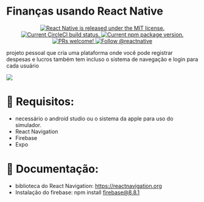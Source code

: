 # Finanças usando React Native 
<p align="center">
  <a href="https://github.com/facebook/react-native/blob/HEAD/LICENSE">
    <img src="https://img.shields.io/badge/license-MIT-blue.svg" alt="React Native is released under the MIT license." />
  </a>
  <a href="https://circleci.com/gh/facebook/react-native">
    <img src="https://circleci.com/gh/facebook/react-native.svg?style=shield" alt="Current CircleCI build status." />
  </a>
  <a href="https://www.npmjs.org/package/react-native">
    <img src="https://img.shields.io/npm/v/react-native?color=brightgreen&label=npm%20package" alt="Current npm package version." />
  </a>
  <a href="https://reactnative.dev/docs/contributing">
    <img src="https://img.shields.io/badge/PRs-welcome-brightgreen.svg" alt="PRs welcome!" />
  </a>
  <a href="https://twitter.com/intent/follow?screen_name=reactnative">
    <img src="https://img.shields.io/twitter/follow/reactnative.svg?label=Follow%20@reactnative" alt="Follow @reactnative" />
  </a>
</p>

projeto pessoal que cria uma plataforma onde você pode registrar despesas e lucros também tem incluso o sistema de navegação e login para cada usuário


<a href="">
    <img src="https://api-club.hotmart.com/file/public/v5/files/d1dddb64-a1b4-4406-ba15-5f64b274f908"/>
  </a>

# 📔 Requisitos:
- necessário o android studio ou o sistema da apple para uso do simulador.
- React Navigation
- Firebase 
- Expo

 # 📖 Documentação:
 - biblioteca do React Navigation: https://reactnavigation.org
 - Instalação do firebase: ​​npm install firebase@8.8.1​
